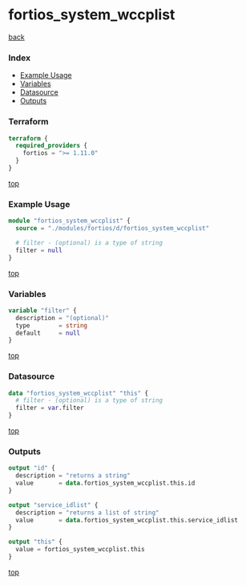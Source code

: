 # fortios_system_wccplist

[back](../fortios.md)

### Index

- [Example Usage](#example-usage)
- [Variables](#variables)
- [Datasource](#datasource)
- [Outputs](#outputs)

### Terraform

```terraform
terraform {
  required_providers {
    fortios = ">= 1.11.0"
  }
}
```

[top](#index)

### Example Usage

```terraform
module "fortios_system_wccplist" {
  source = "./modules/fortios/d/fortios_system_wccplist"

  # filter - (optional) is a type of string
  filter = null
}
```

[top](#index)

### Variables

```terraform
variable "filter" {
  description = "(optional)"
  type        = string
  default     = null
}
```

[top](#index)

### Datasource

```terraform
data "fortios_system_wccplist" "this" {
  # filter - (optional) is a type of string
  filter = var.filter
}
```

[top](#index)

### Outputs

```terraform
output "id" {
  description = "returns a string"
  value       = data.fortios_system_wccplist.this.id
}

output "service_idlist" {
  description = "returns a list of string"
  value       = data.fortios_system_wccplist.this.service_idlist
}

output "this" {
  value = fortios_system_wccplist.this
}
```

[top](#index)